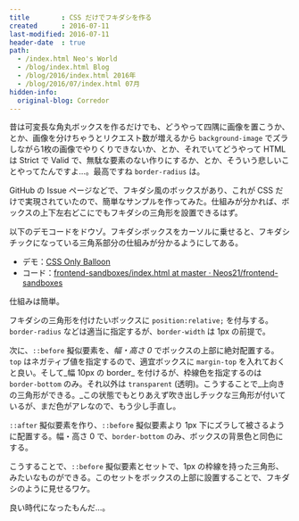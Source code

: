 ```yaml
---
title        : CSS だけでフキダシを作る
created      : 2016-07-11
last-modified: 2016-07-11
header-date  : true
path:
  - /index.html Neo's World
  - /blog/index.html Blog
  - /blog/2016/index.html 2016年
  - /blog/2016/07/index.html 07月
hidden-info:
  original-blog: Corredor
---
```


昔は可変長な角丸ボックスを作るだけでも、どうやって四隅に画像を置こうか、とか、画像を分けちゃうとリクエスト数が増えるから `background-image` でズラしながら1枚の画像でやりくりできないか、とか、それでいてどうやって HTML は Strict で Valid で、無駄な要素のない作りにするか、とか、そういう悲しいことやってたんですよ…。最高ですね `border-radius` は。

GitHub の Issue ページなどで、フキダシ風のボックスがあり、これが CSS だけで実現されていたので、簡単なサンプルを作ってみた。仕組みが分かれば、ボックスの上下左右どこにでもフキダシの三角形を設置できるはず。

以下のデモコードをドウゾ。フキダシボックスをカーソルに乗せると、フキダシチックになっている三角系部分の仕組みが分かるようにしてある。

- デモ：[CSS Only Balloon](https://neos21.github.io/frontend-sandboxes/css-only-balloon/index.html)
- コード：[frontend-sandboxes/index.html at master · Neos21/frontend-sandboxes](https://github.com/neos21/frontend-sandboxes/blob/master/css-only-balloon/index.html)

仕組みは簡単。

フキダシの三角形を付けたいボックスに `position:relative;` を付与する。`border-radius` などは適当に指定するが、`border-width` は 1px の前提で。

次に、`::before` 擬似要素を、_幅・高さ 0_ でボックスの上部に絶対配置する。`top` はネガティブ値を指定するので、適宜ボックスに `margin-top` を入れておくと良い。そして_幅 10px の border_ を付けるが、枠線色を指定するのは `border-bottom` のみ。それ以外は `transparent` (透明)。こうすることで_上向きの三角形ができる。_この状態でもとりあえず吹き出しチックな三角形が付いているが、まだ色がアレなので、もう少し手直し。

`::after` 擬似要素を作り、`::before` 擬似要素より 1px 下にズラして被さるように配置する。幅・高さ 0 で、`border-bottom` のみ、ボックスの背景色と同色にする。

こうすることで、`::before` 擬似要素とセットで、1px の枠線を持った三角形、みたいなものができる。このセットをボックスの上部に設置することで、フキダシのように見せるワケ。

良い時代になったもんだ…。
